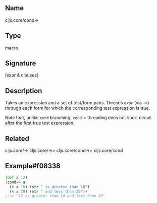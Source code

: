 ## Name
cljs.core/cond->

## Type
macro

## Signature
[expr & clauses]

## Description

Takes an expression and a set of test/form pairs. Threads `expr` (via `->`)
through each form for which the corresponding test expression is true.

Note that, unlike `cond` branching, `cond->` threading does not short circuit
after the first true test expression.

## Related
cljs.core/->
cljs.core/->>
cljs.core/cond->>
cljs.core/cond

## Example#f08338

```clj
(def a 12)
(cond-> a
  (> a 10) (str " is greater than 10")
  (< a 20) (str " and less than 20"))
;;=> "12 is greater than 10 and less than 20"
```

